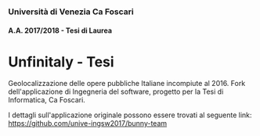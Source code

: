### Università di Venezia Ca Foscari
#### A.A. 2017/2018 - Tesi di Laurea

# Unfinitaly - Tesi
Geolocalizzazione delle opere pubbliche Italiane incompiute al 2016.
Fork dell'applicazione di Ingegneria del software, progetto per la Tesi di Informatica, Ca Foscari.

I dettagli sull'applicazione originale possono essere trovati al seguente link:
https://github.com/unive-ingsw2017/bunny-team
